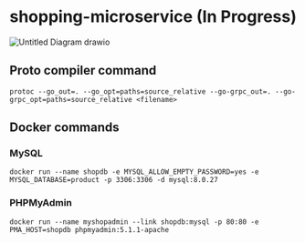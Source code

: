 # shopping-microservice (In Progress)

![Untitled Diagram drawio](https://user-images.githubusercontent.com/42005057/147433990-36e7bca3-ff3d-4285-8f1c-4e48183089b0.png)

## Proto compiler command

`protoc --go_out=. --go_opt=paths=source_relative --go-grpc_out=. --go-grpc_opt=paths=source_relative <filename>`

## Docker commands

### MySQL
`docker run --name shopdb -e MYSQL_ALLOW_EMPTY_PASSWORD=yes -e MYSQL_DATABASE=product -p 3306:3306 -d mysql:8.0.27`

### PHPMyAdmin
`docker run --name myshopadmin --link shopdb:mysql -p 80:80 -e PMA_HOST=shopdb phpmyadmin:5.1.1-apache`
